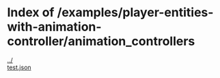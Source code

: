 # Index of /examples/player-entities-with-animation-controller/animation_controllers

[../](./../)  
[test.json](./test.json)  
